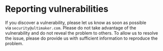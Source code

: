 # Reporting vulnerabilities

If you discover a vulnerability, please let us know as soon as possible via `security@ultimaker.com`.
Please do not take advantage of the vulnerability and do not reveal the problem to others.
To allow us to resolve the issue, please do provide us with sufficient information to reproduce the problem.
